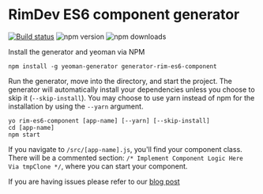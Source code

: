 # RimDev ES6 component generator
[![Build status](https://ci.appveyor.com/api/projects/status/ae1taoboaxyvy3ou?svg=true)](https://ci.appveyor.com/project/RimDev/generator-rim-es6-component)
![npm version](https://img.shields.io/npm/v/generator-rim-es6-component.svg)
![npm downloads](https://img.shields.io/npm/dt/generator-rim-es6-component.svg)

Install the generator and yeoman via NPM

```
npm install -g yeoman-generator generator-rim-es6-component
```

Run the generator, move into the directory, and start the project. The generator will automatically install your dependencies unless you choose to skip it (`--skip-install`). You may choose to use yarn instead of npm for the installation by using the `--yarn` argument.

```
yo rim-es6-component [app-name] [--yarn] [--skip-install]
cd [app-name]
npm start
```

If you navigate to `/src/[app-name].js`, you'll find your component class. There will be a commented section: `/* Implement Component Logic Here Via tmpClone */`, where you can start your component.

If you are having issues please refer to our [blog post](https://rimdev.io/the-component-life-creating-reusable-web-components/)